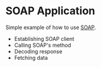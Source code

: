 # SOAP Application
Simple example of how to use [SOAP](index.php).

- Establishing SOAP client
- Calling SOAP's method
- Decoding response
- Fetching data
